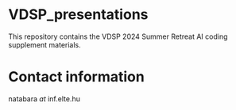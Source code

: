 # VDSP_presentations

This repository contains the VDSP 2024 Summer Retreat AI coding supplement materials.

# Contact information

natabara *at* inf.elte.hu
